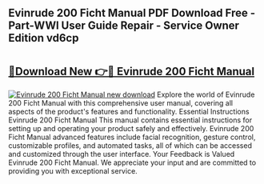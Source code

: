 ## Evinrude 200 Ficht Manual PDF Download Free - Part-WWl User Guide Repair - Service Owner Edition vd6cp

# <h2><a href="http://bc73486.oget.top/?id=Evinrude+200+Ficht+Manual">🔗Download New 👉🔴 Evinrude 200 Ficht Manual</a></h2>

[![Evinrude 200 Ficht Manual new download](https://i.imgur.com/5g1atiW.png)](http://bc73486.oget.top/?id=Evinrude+200+Ficht+Manual)
Explore the world of Evinrude 200 Ficht Manual with this comprehensive user manual, covering all aspects of the product's features and functionality. Essential Instructions Evinrude 200 Ficht Manual This manual contains essential instructions for setting up and operating your product safely and effectively. Evinrude 200 Ficht Manual advanced features include facial recognition, gesture control, customizable profiles, and automated tasks, all of which can be accessed and customized through the user interface. Your Feedback is Valued Evinrude 200 Ficht Manual. We appreciate your input and are committed to providing you with exceptional service.
